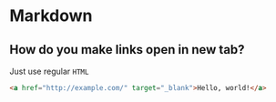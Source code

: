 # Markdown

## How do you make links open in new tab?

Just use regular `HTML` 

```html
<a href="http://example.com/" target="_blank">Hello, world!</a>
```


